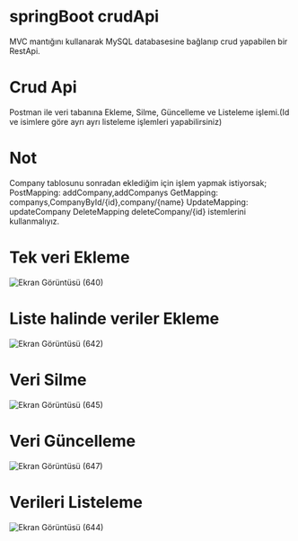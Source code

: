 # springBoot crudApi
 MVC mantığını  kullanarak MySQL databasesine bağlanıp crud yapabilen bir RestApi.
# Crud Api
Postman ile veri tabanına Ekleme, Silme, Güncelleme ve Listeleme işlemi.(Id ve isimlere göre ayrı ayrı listeleme işlemleri yapabilirsiniz) 
# Not
Company tablosunu sonradan eklediğim için işlem yapmak istiyorsak; 
PostMapping: addCompany,addCompanys
GetMapping: companys,CompanyById/{id},company/{name}
UpdateMapping: updateCompany
DeleteMapping deleteCompany/{id}
istemlerini kullanmalıyız.

# Tek veri Ekleme
![Ekran Görüntüsü (640)](https://github.com/AbdullahKarakoc/springBoot-crudApi/assets/117372203/77ab4dcf-b716-4f55-9503-c7abc16943fc)
# Liste halinde veriler Ekleme
![Ekran Görüntüsü (642)](https://github.com/AbdullahKarakoc/springBoot-crudApi/assets/117372203/18c1633f-d7d6-4f61-a35f-5d4d8578267c)
# Veri Silme
![Ekran Görüntüsü (645)](https://github.com/AbdullahKarakoc/springBoot-crudApi/assets/117372203/5e895407-22ff-48c2-9120-a920c848dea2)
# Veri Güncelleme
![Ekran Görüntüsü (647)](https://github.com/AbdullahKarakoc/springBoot-crudApi/assets/117372203/fe60dfa3-aeca-4228-8164-d851f65cc450)
# Verileri Listeleme
![Ekran Görüntüsü (644)](https://github.com/AbdullahKarakoc/springBoot-crudApi/assets/117372203/e4bd65f2-c0ab-4c2f-a4ae-87b2b52142e7)
